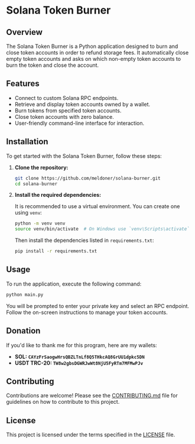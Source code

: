 # Solana Token Burner

## Overview

The Solana Token Burner is a Python application designed to burn and close token accounts in order to refund storage fees. It automatically close empty token accounts and asks on which non-empty token accounts to burn the token and close the account.

## Features

- Connect to custom Solana RPC endpoints.
- Retrieve and display token accounts owned by a wallet.
- Burn tokens from specified token accounts.
- Close token accounts with zero balance.
- User-friendly command-line interface for interaction.

## Installation

To get started with the Solana Token Burner, follow these steps:

1. **Clone the repository:**

   ```bash
   git clone https://github.com/meldoner/solana-burner.git
   cd solana-burner
   ```

2. **Install the required dependencies:**

   It is recommended to use a virtual environment. You can create one using `venv`:

   ```bash
   python -m venv venv
   source venv/bin/activate  # On Windows use `venv\Scripts\activate`
   ```

   Then install the dependencies listed in `requirements.txt`:

   ```bash
   pip install -r requirements.txt
   ```

## Usage

To run the application, execute the following command:

```bash
python main.py
```

You will be prompted to enter your private key and select an RPC endpoint. Follow the on-screen instructions to manage your token accounts.

## Donation
If you'd like to thank me for this program, here are my wallets:
- **SOL: `CAYzFrSaogwHrsQBZLTnLf8Q5THkcAQ8GrUU1dpkc5DN`**
- **USDT TRC-20: `TW8w2gbsDGWRJwWt8NjU5FyRTm7MFMwPJv`**


## Contributing

Contributions are welcome! Please see the [CONTRIBUTING.md](CONTRIBUTING.md) file for guidelines on how to contribute to this project.

## License

This project is licensed under the terms specified in the [LICENSE](LICENSE) file.